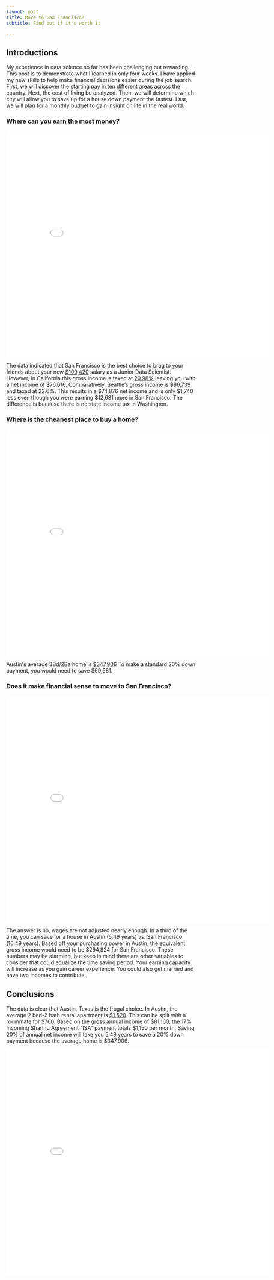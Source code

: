 ```yaml
---
layout: post
title: Move to San Francisco?
subtitle: Find out if it's worth it

---
```

## Introductions

My experience in data science so far has been challenging but rewarding. This post is to demonstrate what I learned in only four weeks. I have applied my new skills to help make financial decisions easier during the job search. First, we will discover the starting pay in ten different areas across the country. Next, the cost of living be analyzed. Then, we will determine which city will allow you to save up for a house down payment the fastest. Last, we will plan for a monthly budget to gain insight on life in the real world. 

### Where can you earn the most money?

<iframe width="700" height="600" frameborder="0" scrolling="no" src="//plotly.com/~egrinalds/1.embed"></iframe>

The data indicated that San Francisco is the best choice to brag to your friends about your new [$109,420](https://www.glassdoor.com/Salaries/san-francisco-junior-data-scientist-salary-SRCH_IL.0,13_IM759_KO14,35.htm) salary as a Junior Data Scientist. However, in California this gross income is taxed at [29.98%](https://smartasset.com/taxes/income-taxes#hj1AMoS3uX/) leaving you with a net income of $76,616. Comparatively, Seattle’s gross income is $96,739 and taxed at 22.6%. This results in a $74,876 net income and is only $1,740 less even though you were earning $12,681 more in San Francisco. The difference is because there is no state income tax in Washington.

### Where is the cheapest place to buy a home?

<iframe width="700" height="600" frameborder="0" scrolling="no" src="//plotly.com/~egrinalds/3.embed"></iframe>

Austin's average 3Bd/2Ba home is [$347,906](https://www.nerdwallet.com/cost-of-living-calculator/compare/austin-tx-vs-san-francisco-ca)  To make a standard 20% down payment, you would need to save $69,581.

### Does it make financial sense to move to San Francisco?

<iframe width="700" height="600" frameborder="0" scrolling="no" src="//plotly.com/~egrinalds/5.embed"></iframe>

The answer is no, wages are not adjusted nearly enough. In a third of the time, you can save for a house in Austin (5.49 years) vs. San Francisco (16.49 years). Based off your purchasing power in Austin, the equivalent gross income would need to be $294,824 for San Francisco. These numbers may be alarming, but keep in mind there are other variables to consider that could equalize the time saving period. Your earning capacity will increase as you gain career experience. You could also get married and have two incomes to contribute.

## Conclusions

The data is clear that Austin, Texas is the frugal choice. In Austin, the average 2 bed-2 bath rental apartment is [$1,520](https://www.nerdwallet.com/cost-of-living-calculator/compare/austin-tx-vs-san-francisco-ca). This can be split with a roommate for $760. Based on the gross annual income of $81,160, the 17% Incoming Sharing Agreement "ISA" payment totals $1,150 per month. Saving 20% of annual net income will take you 5.49 years to save a 20% down payment because the average home is $347,906. 

<iframe width="700" height="600" frameborder="0" scrolling="no" src="//plotly.com/~egrinalds/7.embed"></iframe>
